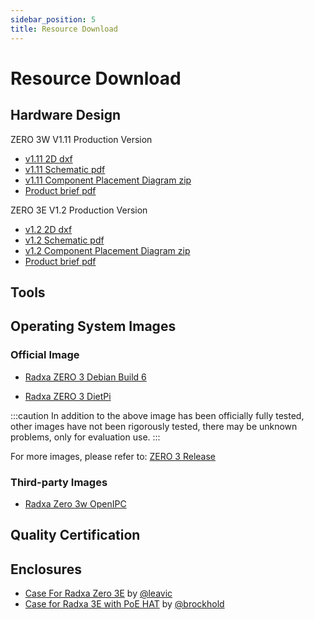 ```yaml
---
sidebar_position: 5
title: Resource Download
---
```


# Resource Download

## Hardware Design

<Tabs queryString="model">
<TabItem value="zero-3w" label="ZERO 3W">

ZERO 3W V1.11 Production Version

- [v1.11 2D dxf](https://dl.radxa.com/zero3/docs/hw/3w/radxa_zero_3w_2d_dxf.zip)
- [v1.11 Schematic pdf](https://dl.radxa.com/zero3/docs/hw/3w/radxa_zero_3w_v1110_schematic.pdf)
- [v1.11 Component Placement Diagram zip](https://dl.radxa.com/zero3/docs/hw/3w/radxa_zero_3w_v1110_smb.zip)
- [Product brief pdf](https://dl.radxa.com/zero3/docs/hw/3w/radxa_zero_3w_product_brief_Revision_1.6.pdf)

</TabItem>
<TabItem value="zero-3e" label="ZERO 3E">

ZERO 3E V1.2 Production Version

- [v1.2 2D dxf](https://dl.radxa.com/zero3/docs/hw/3e/radxa_zero_3e_v1200_2d.zip)
- [v1.2 Schematic pdf](https://dl.radxa.com/zero3/docs/hw/3e/radxa_zero_3e_v1200_schematic.pdf)
- [v1.2 Component Placement Diagram zip](https://dl.radxa.com/zero3/docs/hw/3e/radxa_zero_3e_v1200_components_placement_map.zip)
- [Product brief pdf](https://dl.radxa.com/zero3/docs/hw/3e/radxa_zero_3e_product_brief_rev1.2.pdf)

</TabItem>
</Tabs>

## Tools

## Operating System Images

### Official Image

- [Radxa ZERO 3 Debian Build 6](https://github.com/radxa-build/radxa-zero3/releases/download/b6/radxa-zero3_debian_bullseye_xfce_b6.img.xz)

- [Radxa ZERO 3 DietPi](https://dietpi.com/downloads/images/DietPi_RadxaZERO3-ARMv8-Bookworm.img.xz)

:::caution
In addition to the above image has been officially fully tested, other images have not been rigorously tested, there may be unknown problems, only for evaluation use.
:::

For more images, please refer to: [ZERO 3 Release](https://github.com/radxa-build/radxa-zero3/releases/latest)

### Third-party Images

- [Radxa Zero 3w OpenIPC](https://github.com/OpenIPC/sbc-groundstations/releases)

## Quality Certification

## Enclosures

- [Case For Radxa Zero 3E](https://www.printables.com/model/994372-case-for-radxa-zero-3e) by [@leavic](https://www.printables.com/@leavic)
- [Case for Radxa 3E with PoE HAT](https://www.printables.com/model/848702-case-for-radxa-3e-with-poe-hat) by [@brockhold](https://www.printables.com/@brockhold_268073)
